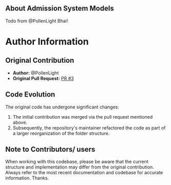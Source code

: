 ## About Admission System Models

Todo from @PollenLight Bhai!

# Author Information

## Original Contribution

- **Author:** @PollenLight
- **Original Pull Request:** [PR #3](https://github.com/FerdausPolok/dev-mates/pull/3)

## Code Evolution

The original code has undergone significant changes:

1. The initial contribution was merged via the pull request mentioned above.
2. Subsequently, the repository's maintainer refactored the code as part of a larger reorganization of the folder structure.

## Note to Contributors/ users

When working with this codebase, please be aware that the current structure and implementation may differ from the original contribution. Always refer to the most recent documentation and codebase for accurate information. Thanks.
